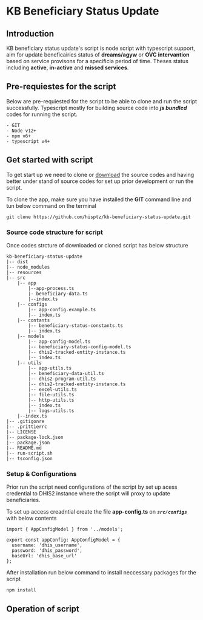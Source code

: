 # KB Beneficiary Status Update

## Introduction

KB beneficiary status update's script is node script with typescript support, aim for update beneficairies status of **dreams/agyw** or **OVC intervantion** based on service provisons for a specificia period of time. Theses status including **active**, **in-active** and **missed services**.

## Pre-requiestes for the script

Below are pre-requiested for the script to be able to clone and run the script successfully. Typescript mostly for building source code into **_js bundled_** codes for running the script.

```
- GIT
- Node v12+
- npm v6+
- typescript v4+
```

## Get started with script

To get start up we need to clone or [download](https://github.com/hisptz/kb-beneficiary-status-update/archive/refs/heads/develop.zip) the source codes and having better under stand of source codes for set up prior development or run the script.

To clone the app, make sure you have installed the **GIT** command line and tun below command on the terminal

`git clone https://github.com/hisptz/kb-beneficiary-status-update.git`

### Source code structure for script

Once codes strcture of downloaded or cloned script has below structure

```
kb-beneficiary-status-update
|-- dist
|-- node_modules
|-- resources
|-- src
    |-- app
        |--app-process.ts
        |- beneficiary-data.ts
        |--index.ts
    |-- configs
        |-- app-config.example.ts
        |-- index.ts
    |-- contants
        |-- beneficiary-status-constants.ts
        |-- index.ts
    |-- models
        |-- app-config-model.ts
        |-- beneficiary-status-config-model.ts
        |-- dhis2-tracked-entity-instance.ts
        |-- index.ts
    |-- utils
        |-- app-utils.ts
        |-- beneficiary-data-util.ts
        |-- dhis2-program-util.ts
        |-- dhis2-tracked-entity-instance.ts
        |-- excel-utils.ts
        |-- file-utils.ts
        |-- http-utils.ts
        |-- index.ts
        |-- logs-utils.ts
    |--index.ts
|-- .gitigonre
|-- .prittierrc
|-- LICENSE
|-- package-lock.json
|-- package.json
|-- README.md
|-- run-script.sh
|-- tsconfig.json
```

### Setup & Configurations

Prior run the script need configurations of the script by set up acess credential to DHIS2 instance where the script will proxy to update beneficiaries.

To set up access creadntial create the file **app-config.ts** on **_`src/configs`_** with below contents

```
import { AppConfigModel } from '../models';

export const appConfig: AppConfigModel = {
  username: 'dhis_username',
  password: 'dhis_password',
  baseUrl: 'dhis_base_url'
};

```

After installation run below command to install neccessary packages for the script

```
npm install
```

## Operation of script
